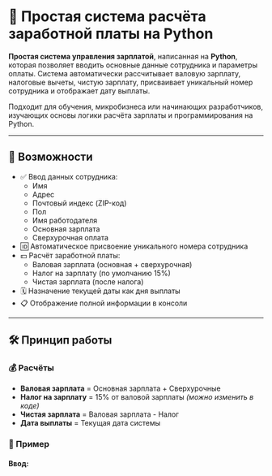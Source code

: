 # 🧾 Простая система расчёта заработной платы на Python

**Простая система управления зарплатой**, написанная на **Python**, которая позволяет вводить основные данные сотрудника и параметры оплаты. Система автоматически рассчитывает валовую зарплату, налоговые вычеты, чистую зарплату, присваивает уникальный номер сотрудника и отображает дату выплаты.

Подходит для обучения, микробизнеса или начинающих разработчиков, изучающих основы логики расчёта зарплаты и программирования на Python.

---

## 📌 Возможности

- ✅ Ввод данных сотрудника:
  - Имя
  - Адрес
  - Почтовый индекс (ZIP-код)
  - Пол
  - Имя работодателя
  - Основная зарплата
  - Сверхурочная оплата
- 🆔 Автоматическое присвоение уникального номера сотрудника
- 💵 Расчёт заработной платы:
  - Валовая зарплата (основная + сверхурочная)
  - Налог на зарплату (по умолчанию 15%)
  - Чистая зарплата (после налога)
- 🗓️ Назначение текущей даты как дня выплаты
- 📋 Отображение полной информации в консоли

---

## 🛠 Принцип работы

### 💰 Расчёты

- **Валовая зарплата** = Основная зарплата + Сверхурочные
- **Налог на зарплату** = 15% от валовой зарплаты *(можно изменить в коде)*
- **Чистая зарплата** = Валовая зарплата - Налог
- **Дата выплаты** = Текущая дата системы

### 🎯 Пример

#### Ввод:
